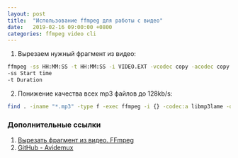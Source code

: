```yaml
---
layout: post
title:  "Использование ffmpeg для работы с видео"
date:   2019-02-16 09:00:00 +0800
categories: ffmpeg video cli
---
```


1. Вырезаем нужный фрагмент из видео:
```sh
ffmpeg -ss HH:MM:SS -t HH:MM:SS -i VIDEO.EXT -vcodec copy -acodec copy VIDEO.cut.EXT
-ss Start time
-t Duration
```
2. Понижение качества всех mp3 файлов до 128kb/s:
```sh
find . -iname "*.mp3" -type f -exec ffmpeg -i {} -codec:a libmp3lame -qscale:a 5 {.mp3,.128.mp3} -y \; -exec /bin/rm {} \;
```

### Дополнительные ссылки
1. [Вырезать фрагмент из видео. FFmpeg](http://www.kompx.com/ru/vyrezat-fragment-iz-video-ffmpeg.htm)
2. [GitHub - Avidemux](https://github.com/mean00/avidemux2)
